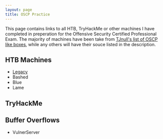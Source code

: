 ```yaml
---
layout: page
title: OSCP Practice
---
```


<p class="message">
  This page contains links to all HTB, TryHackMe or other machines I have completed in preperation for the Offensive Security Certified Professional Exam.
  The majority of machines have been take from <a href="https://docs.google.com/spreadsheets/d/1dwSMIAPIam0PuRBkCiDI88pU3yzrqqHkDtBngUHNCw8/edit#gid=1839402159">TJnull's list of OSCP like boxes</a>, while any others will have their souce listed in the description. 
</p>

## HTB Machines
<!-- Make this into a two column list divided into windows and linux machines when you have time -->
* <a href="https://lukej2680.github.io/2020/09/20/legacy/">Legacy</a> 
* Bashed
* Blue
* Lame

## TryHackMe

## Buffer Overflows
* VulnerServer

